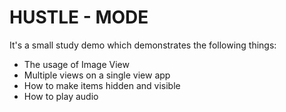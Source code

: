 #  HUSTLE - MODE

It's a small study demo which demonstrates the following things:
* The usage of Image View 
* Multiple views on a single view app
* How to make items hidden and visible 
* How to play audio 
